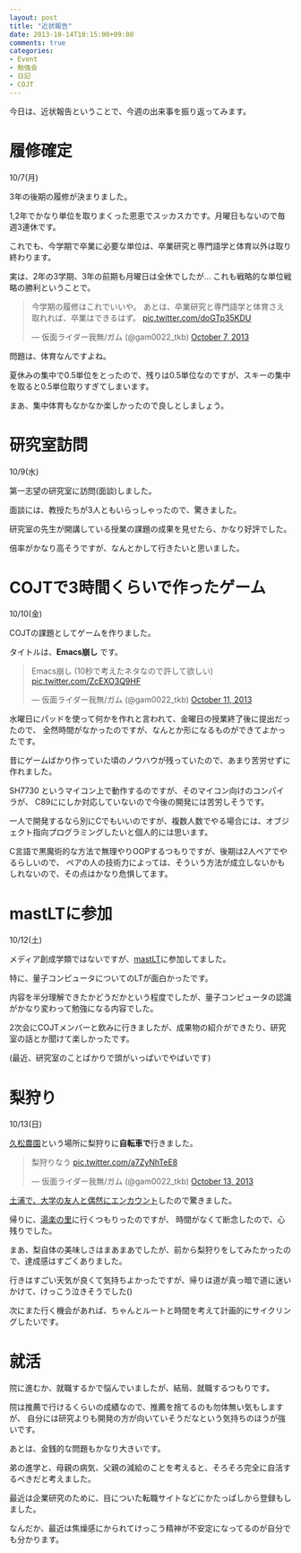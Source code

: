 ```yaml
---
layout: post
title: "近状報告"
date: 2013-10-14T10:15:00+09:00
comments: true
categories: 
- Event
- 勉強会
- 日記
- COJT
---
```


今日は、近状報告ということで、今週の出来事を振り返ってみます。

<!--more-->

# 履修確定

10/7(月)

3年の後期の履修が決まりました。

1,2年でかなり単位を取りまくった恩恵でスッカスカです。月曜日もないので毎週3連休です。

これでも、今学期で卒業に必要な単位は、卒業研究と専門語学と体育以外は取り終わります。

実は、2年の3学期、3年の前期も月曜日は全休でしたが... これも戦略的な単位戦略の勝利ということで。

<blockquote class="twitter-tweet"><p>今学期の履修はこれでいいや。&#10;あとは、卒業研究と専門語学と体育さえ取れれば、卒業はできるはず。 <a href="http://t.co/doGTp35KDU">pic.twitter.com/doGTp35KDU</a></p>&mdash; 仮面ライダー我無/ガム (@gam0022_tkb) <a href="https://twitter.com/gam0022_tkb/statuses/387362668287238145">October 7, 2013</a></blockquote>

問題は、体育なんですよね。

夏休みの集中で0.5単位をとったので、残りは0.5単位なのですが、スキーの集中を取ると0.5単位取りすぎてしまいます。

まあ、集中体育もなかなか楽しかったので良しとしましょう。


# 研究室訪問

10/9(水)

第一志望の研究室に訪問(面談)しました。

面談には、教授たちが3人ともいらっしゃったので、驚きました。

研究室の先生が開講している授業の課題の成果を見せたら、かなり好評でした。

倍率がかなり高そうですが、なんとかして行きたいと思いました。


# COJTで3時間くらいで作ったゲーム

10/10(金)

COJTの課題としてゲームを作りました。

タイトルは、**Emacs崩し** です。

<blockquote class="twitter-tweet"><p>Emacs崩し (10秒で考えたネタなので許して欲しい) <a href="http://t.co/ZcEXO3Q9HF">pic.twitter.com/ZcEXO3Q9HF</a></p>&mdash; 仮面ライダー我無/ガム (@gam0022_tkb) <a href="https://twitter.com/gam0022_tkb/statuses/388558612513042432">October 11, 2013</a></blockquote>

水曜日にパッドを使って何かを作れと言われて、金曜日の授業終了後に提出だったので、
全然時間がなかったのですが、なんとか形になるものができてよかったです。

昔にゲームばかり作っていた頃のノウハウが残っていたので、あまり苦労せずに作れました。

SH7730 というマイコン上で動作するのですが、そのマイコン向けのコンパイラが、
C89ににしか対応していないので今後の開発には苦労しそうです。

一人で開発するなら別にCでもいいのですが、複数人数でやる場合には、オブジェクト指向プログラミングしたいと個人的には思います。

C言語で黒魔術的な方法で無理やりOOPするつもりですが、後期は2人ペアでやるらしいので、
ペアの人の技術力によっては、そういう方法が成立しないかもしれないので、その点はかなり危惧してます。


# mastLTに参加

10/12(土)

メディア創成学類ではないですが、[mastLT](http://atnd.org/events/42084)に参加してました。

特に、量子コンピュータについてのLTが面白かったです。

内容を半分理解できたかどうだかという程度でしたが、量子コンピュータの認識がかなり変わって勉強になる内容でした。

2次会にCOJTメンバーと飲みに行きましたが、成果物の紹介ができたり、研究室の話とか聞けて楽しかったです。

(最近、研究室のことばかりで頭がいっぱいでやばいです)


# 梨狩り

10/13(日)

[久松農園](http://www.hisamatsu-nouen.jp/hisamatsu-nouen-7.html)という場所に梨狩りに**自転車で**行きました。

<blockquote class="twitter-tweet"><p>梨狩りなう <a href="http://t.co/a7ZyNhTeE8">pic.twitter.com/a7ZyNhTeE8</a></p>&mdash; 仮面ライダー我無/ガム (@gam0022_tkb) <a href="https://twitter.com/gam0022_tkb/statuses/389275069236523009">October 13, 2013</a></blockquote>

[土浦で、大学の友人と偶然にエンカウント](http://daiki63rpc.hatenadiary.com/entry/2013/10/13/221614)したので驚きました。

帰りに、[湯楽の里](http://www.yurakirari.com/yuranosato/tenpo/tuchiura.html)に行くつもりったのですが、
時間がなくて断念したので、心残りでした。

まあ、梨自体の美味しさはまあまあでしたが、前から梨狩りをしてみたかったので、達成感はすごくありました。

行きはすごい天気が良くて気持ちよかったですが、帰りは道が真っ暗で道に迷いかけて、けっこう泣きそうでした()

次にまた行く機会があれば、ちゃんとルートと時間を考えて計画的にサイクリングしたいです。


# 就活

院に進むか、就職するかで悩んでいましたが、結局、就職するつもりです。

院は推薦で行けるくらいの成績なので、推薦を捨てるのも勿体無い気もしますが、
自分には研究よりも開発の方が向いていそうだなという気持ちのほうが強いです。

あとは、金銭的な問題もかなり大きいです。

弟の進学と、母親の病気、父親の減給のことを考えると、そろそろ完全に自活するべきだと考えました。

最近は企業研究のために、目についた転職サイトなどにかたっぱしから登録もしました。

なんだか、最近は焦燥感にかられてけっこう精神が不安定になってるのが自分でも分かります。


<script async src="//platform.twitter.com/widgets.js" charset="utf-8"></script>
